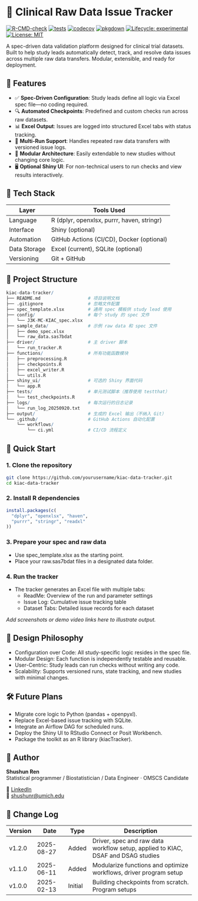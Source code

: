 
# 🧬 Clinical Raw Data Issue Tracker

[![R-CMD-check](https://github.com/Geomisgytree/rchk0/actions/workflows/R-CMD-check.yaml/badge.svg)](https://github.com/Geomisgytree/rchk0/actions/workflows/R-CMD-check.yaml)
[![tests](https://github.com/Geomisgytree/rchk0/actions/workflows/tests.yaml/badge.svg)](https://github.com/Geomisgytree/rchk0/actions/workflows/tests.yaml)
[![codecov](https://codecov.io/gh/Geomisgytree/rchk0/branch/main/graph/badge.svg)](https://app.codecov.io/gh/Geomisgytree/rchk0)
[![pkgdown](https://img.shields.io/badge/docs-pkgdown-blue.svg)](https://geomisgytree.github.io/rchk0/)
[![Lifecycle:
experimental](https://img.shields.io/badge/lifecycle-experimental-orange.svg)](https://lifecycle.r-lib.org/articles/stages.html)
[![License:
MIT](https://img.shields.io/badge/License-MIT-yellow.svg)](LICENSE)

A spec-driven data validation platform designed for clinical trial
datasets. Built to help study leads automatically detect, track, and
resolve data issues across multiple raw data transfers. Modular,
extensible, and ready for deployment.

## 📌 Features

- ✅ **Spec-Driven Configuration**: Study leads define all logic via
  Excel spec file—no coding required.
- 🔍 **Automated Checkpoints**: Predefined and custom checks run across
  raw datasets.
- 📊 **Excel Output**: Issues are logged into structured Excel tabs with
  status tracking.
- 🔁 **Multi-Run Support**: Handles repeated raw data transfers with
  versioned issue logs.
- 🧠 **Modular Architecture**: Easily extendable to new studies without
  changing core logic.
- 🖥️ **Optional Shiny UI**: For non-technical users to run checks and
  view results interactively.

## 🧪 Tech Stack

| Layer        | Tools Used                                 |
|--------------|--------------------------------------------|
| Language     | R (dplyr, openxlsx, purrr, haven, stringr) |
| Interface    | Shiny (optional)                           |
| Automation   | GitHub Actions (CI/CD), Docker (optional)  |
| Data Storage | Excel (current), SQLite (optional)         |
| Versioning   | Git + GitHub                               |

## 📁 Project Structure

``` r
kiac-data-tracker/
├── README.md                  # 项目说明文档
├── .gitignore                 # 忽略文件配置
├── spec_template.xlsx         # 通用 spec 模板供 study lead 使用
├── config/                    # 每个 study 的 spec 文件
│   └── J3K-MC-KIAC_spec.xlsx
├── sample_data/               # 示例 raw data 和 spec 文件
│   ├── demo_spec.xlsx
│   └── raw_data.sas7bdat
├── driver/                    # 主 driver 脚本
│   └── run_tracker.R
├── functions/                 # 所有功能函数模块
│   ├── preprocessing.R
│   ├── checkpoints.R
│   ├── excel_writer.R
│   └── utils.R
├── shiny_ui/                  # 可选的 Shiny 界面代码
│   └── app.R
├── tests/                     # 单元测试脚本（推荐使用 testthat）
│   └── test_checkpoints.R
├── logs/                      # 每次运行的日志记录
│   └── run_log_20250920.txt
├── output/                    # 生成的 Excel 输出（不纳入 Git）
└── .github/                   # GitHub Actions 自动化配置
    └── workflows/
        └── ci.yml             # CI/CD 流程定义
```

## 🚀 Quick Start

### 1. Clone the repository

``` bash
git clone https://github.com/yourusername/kiac-data-tracker.git
cd kiac-data-tracker
```

### 2. Install R dependencies

``` r
install.packages(c(
  "dplyr", "openxlsx", "haven", 
  "purrr", "stringr", "readxl"
))
```

### 3. Prepare your spec and raw data

- Use spec_template.xlsx as the starting point.
- Place your raw.sas7bdat files in a designated data folder.

### 4. Run the tracker

- The tracker generates an Excel file with multiple tabs:
  - ReadMe: Overview of the run and parameter settings
  - Issue Log: Cumulative issue tracking table
  - Dataset Tabs: Detailed issue records for each dataset

*Add screenshots or demo video links here to illustrate output.*

## 🧠 Design Philosophy

- Configuration over Code: All study-specific logic resides in the spec
  file.
- Modular Design: Each function is independently testable and reusable.
- User-Centric: Study leads can run checks without writing any code.
- Scalability: Supports versioned runs, state tracking, and new studies
  with minimal changes.

## 🛠️ Future Plans

- Migrate core logic to Python (pandas + openpyxl).
- Replace Excel-based issue tracking with SQLite.
- Integrate an Airflow DAG for scheduled runs.
- Deploy the Shiny UI to RStudio Connect or Posit Workbench.
- Package the toolkit as an R library (kiacTracker).

## 👤 Author

**Shushun Ren**  
Statistical programmer / Biostatistician / Data Engineer · OMSCS
Candidate

🔗 [LinkedIn](https://www.linkedin.com/in/shushunr/)  
📧 <shushunr@umich.edu>

## 📆 Change Log

| Version | Date | Type | Description |
|----|----|----|----|
| v1.2.0 | 2025-08-27 | Added | Driver, spec and raw data workflow setup, applied to KIAC, DSAF and DSAG studies |
| v1.1.0 | 2025-06-11 | Added | Modularize functions and optimize workflows, driver program setup |
| v1.0.0 | 2025-02-13 | Initial | Building checkpoints from scratch. Program setups |
